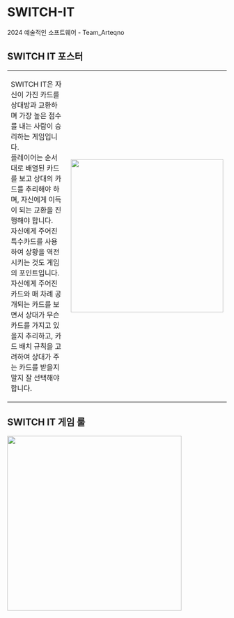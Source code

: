 # SWITCH-IT
2024 예술적인 소프트웨어 - Team_Arteqno

<h2>SWITCH IT 포스터</h2>
<table>
  <tr>
    <td width="60%">
      <p>
        SWITCH IT은 자신이 가진 카드를 상대방과 교환하며 가장 높은 점수를 내는 사람이 승리하는 게임입니다.<br>
        플레이어는 순서대로 배열된 카드를 보고 상대의 카드를 추리해야 하며, 자신에게 이득이 되는 교환을 진행해야 합니다.<br>
        자신에게 주어진 특수카드를 사용하여 상황을 역전시키는 것도 게임의 포인트입니다.<br>
        자신에게 주어진 카드와 매 차례 공개되는 카드를 보면서 상대가 무슨 카드를 가지고 있을지 추리하고, 카드 배치 규칙을 고려하여 상대가 주는 카드를 받을지 말지 잘 선택해야 합니다.
      </p>
    </td>
    <td width="40%">
      <img src="https://github.com/user-attachments/assets/3f0b292d-974e-4c54-ba30-d4e80e7f597d" width="350"/>
    </td>
  </tr>
</table>
<h2>SWITCH IT 게임 룰</h2>
<img src="https://github.com/user-attachments/assets/b08df3f9-6b86-43fc-abd3-0664d61037b6" width="400"/>
